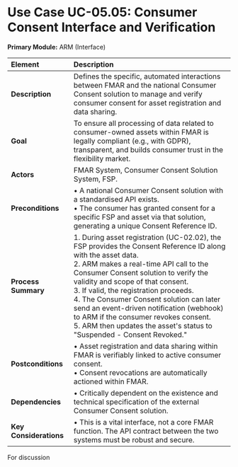 # Use Case UC-05.05: Consumer Consent Interface and Verification
**Primary Module:** ARM (Interface)

| Element             | Description                                                                                                                                                                                                                         |
| :------------------ | :--------------------------------------------------------------------------------------------------------------------------------------------------------------------------------------------------------------------------------- |
| **Description**     | Defines the specific, automated interactions between FMAR and the national Consumer Consent solution to manage and verify consumer consent for asset registration and data sharing.                                                    |
| **Goal**            | To ensure all processing of data related to consumer-owned assets within FMAR is legally compliant (e.g., with GDPR), transparent, and builds consumer trust in the flexibility market.                                               |
| **Actors**          | FMAR System, Consumer Consent Solution System, FSP.                                                                                                                                                                                |
| **Preconditions**   | • A national Consumer Consent solution with a standardised API exists. <br> • The consumer has granted consent for a specific FSP and asset via that solution, generating a unique Consent Reference ID.                                 |
| **Process Summary** | 1. During asset registration (UC-02.02), the FSP provides the Consent Reference ID along with the asset data. <br> 2. ARM makes a real-time API call to the Consumer Consent solution to verify the validity and scope of that consent. <br> 3. If valid, the registration proceeds. <br> 4. The Consumer Consent solution can later send an event-driven notification (webhook) to ARM if the consumer revokes consent. <br> 5. ARM then updates the asset's status to "Suspended - Consent Revoked." |
| **Postconditions**  | • Asset registration and data sharing within FMAR is verifiably linked to active consumer consent. <br> • Consent revocations are automatically actioned within FMAR. |
| **Dependencies**    | • Critically dependent on the existence and technical specification of the external Consumer Consent solution. |
| **Key Considerations** | • This is a vital interface, not a core FMAR function. The API contract between the two systems must be robust and secure. |

For discussion
